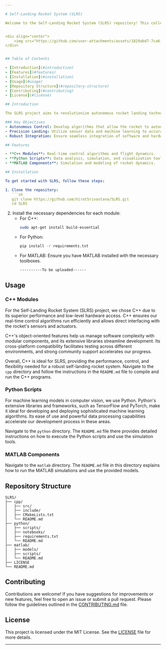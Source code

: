 ```yaml
---

# Self-Landing Rocket System (SLRS)

Welcome to the Self-Landing Rocket System (SLRS) repository! This collection contains various software modules implemented in C++, Python, and MATLAB designed for the development of a self-landing rocket.


<div align="center">
    <img src="https://github.com/user-attachments/assets/1829abd7-7ca6-4d64-8548-47c86513c4ff" alt="Rocket Image" />
</div>


## Table of Contents

- [Introduction](#introduction)
- [Features](#features)
- [Installation](#installation)
- [Usage](#usage)
- [Repository Structure](#repository-structure)
- [Contributing](#contributing)
- [License](#license)

## Introduction

The SLRS project aims to revolutionize autonomous rocket landing technology by leveraging advanced control algorithms, machine learning models, and sensor integration. By developing a system that can precisely control a rocket's descent and landing, we seek to improve the safety, reliability, and efficiency of space missions. This repository contains the core software components necessary for achieving these objectives.

### Key Objectives
- Autonomous Control: Develop algorithms that allow the rocket to autonomously control its descent and landing in real-time.
- Precision Landing: Utilize sensor data and machine learning to accurately identify and target the landing site.
- Robust Integration: Ensure seamless integration of software and hardware components for reliable operation.

## Features

- **C++ Modules**: Real-time control algorithms and flight dynamics.
- **Python Scripts**: Data analysis, simulation, and visualization tools.
- **MATLAB Components**: Simulation and modeling of rocket dynamics.

## Installation

To get started with SLRS, follow these steps:

1. Clone the repository:
   ```sh
   git clone https://github.com/ViratSrivastava/SLRS.git
   cd SLRS
   ```

2. Install the necessary dependencies for each module:
   - For C++:
     ```sh
     sudo apt-get install build-essential
     ```
   - For Python:
     ```sh
     pip install -r requirements.txt
     ```
   - For MATLAB:
     Ensure you have MATLAB installed with the necessary toolboxes.
     ```sh
     ----------To be uploaded------
     ```

## Usage

### C++ Modules
For the Self-Landing Rocket System (SLRS) project, we chose C++ due to its superior performance and low-level hardware access. C++ ensures our real-time control algorithms run efficiently and allows direct interfacing with the rocket's sensors and actuators.

C++'s object-oriented features help us manage software complexity with modular components, and its extensive libraries streamline development. Its cross-platform compatibility facilitates testing across different environments, and strong community support accelerates our progress.

Overall, C++ is ideal for SLRS, providing the performance, control, and flexibility needed for a robust self-landing rocket system.
Navigate to the `cpp` directory and follow the instructions in the `README.md` file to compile and run the C++ programs.

### Python Scripts

For machine learning models in computer vision, we use Python. Python's extensive libraries and frameworks, such as TensorFlow and PyTorch, make it ideal for developing and deploying sophisticated machine learning algorithms. Its ease of use and powerful data processing capabilities accelerate our development process in these areas.

Navigate to the `python` directory. The `README.md` file there provides detailed instructions on how to execute the Python scripts and use the simulation tools.

### MATLAB Components

Navigate to the `matlab` directory. The `README.md` file in this directory explains how to run the MATLAB simulations and use the provided models.

## Repository Structure

```
SLRS/
├── cpp/
│   ├── src/
│   ├── include/
│   ├── CMakeLists.txt
│   └── README.md
├── python/
│   ├── scripts/
│   ├── notebooks/
│   ├── requirements.txt
│   └── README.md
├── matlab/
│   ├── models/
│   ├── scripts/
│   └── README.md
├── LICENSE
└── README.md
```

## Contributing

Contributions are welcome! If you have suggestions for improvements or new features, feel free to open an issue or submit a pull request. Please follow the guidelines outlined in the [CONTRIBUTING.md](CONTRIBUTING.md) file.

## License

This project is licensed under the MIT License. See the [LICENSE](LICENSE) file for more details.

---
```

